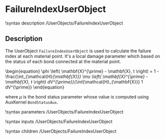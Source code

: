 # FailureIndexUserObject

!syntax description /UserObjects/FailureIndexUserObject

## Description

The UserObject `FailureIndexUserObject` is used to calculate the failure index at each material point. It's a local damage parameter which based on the status of each bond connected at the material point.

\begin{equation}
\phi \left( \mathbf{X}^{\prime} - \mathbf{X}, t \right) = 1 -\frac{\int_{\mathcal{H}_{\mathbf{X}}} \mu \left( \mathbf{X}^{\prime} - \mathbf{X}, t \right) dV^{\prime}}{\int_{\mathcal{H}_{\mathbf{X}}} 1 dV^{\prime}}
\end{equation}

where $\mu$ is the bond status parameter whose value is computed using AuxKernel `BondStatusAux`.

!syntax parameters /UserObjects/FailureIndexUserObject

!syntax inputs /UserObjects/FailureIndexUserObject

!syntax children /UserObjects/FailureIndexUserObject
